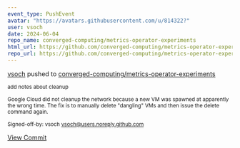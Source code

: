 ```yaml
---
event_type: PushEvent
avatar: "https://avatars.githubusercontent.com/u/814322?"
user: vsoch
date: 2024-06-04
repo_name: converged-computing/metrics-operator-experiments
html_url: https://github.com/converged-computing/metrics-operator-experiments/commit/ab4dc78e6fc6f410824fb9feb54278b5a94332bf
repo_url: https://github.com/converged-computing/metrics-operator-experiments
---
```


<a href='https://github.com/vsoch' target='_blank'>vsoch</a> pushed to <a href='https://github.com/converged-computing/metrics-operator-experiments' target='_blank'>converged-computing/metrics-operator-experiments</a>

<small>add notes about cleanup

Google Cloud did not cleanup the network because a new
VM was spawned at apparently the wrong time. The fix is
to manually delete "dangling" VMs and then issue the
delete command again.

Signed-off-by: vsoch <vsoch@users.noreply.github.com></small>

<a href='https://github.com/converged-computing/metrics-operator-experiments/commit/ab4dc78e6fc6f410824fb9feb54278b5a94332bf' target='_blank'>View Commit</a>